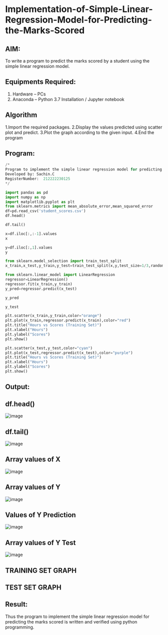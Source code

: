 # Implementation-of-Simple-Linear-Regression-Model-for-Predicting-the-Marks-Scored

## AIM:
To write a program to predict the marks scored by a student using the simple linear regression model.

## Equipments Required:
1. Hardware – PCs
2. Anaconda – Python 3.7 Installation / Jupyter notebook

## Algorithm
1.Import the required packages.
2.Display the values predicted using scatter plot and predict. 
3.Plot the graph according to the given input.
4.End the program 

## Program:
```python
/*
Program to implement the simple linear regression model for predicting the marks scored.
Developed by: Sachin.C
RegisterNumber:  212222230125
*/

import pandas as pd
import numpy as np
import matplotlib.pyplot as plt
from sklearn.metrics import mean_absolute_error,mean_squared_error
df=pd.read_csv('student_scores.csv')
df.head()

df.tail()

x=df.iloc[:,:-1].values
x

y=df.iloc[:,1].values
y

from sklearn.model_selection import train_test_split
x_train,x_test,y_train,y_test=train_test_split(x,y,test_size=1/3,random_state=0)

from sklearn.linear_model import LinearRegression
regressor=LinearRegression()
regressor.fit(x_train,y_train)
y_pred=regressor.predict(x_test)

y_pred

y_test

plt.scatter(x_train,y_train,color="orange")
plt.plot(x_train,regressor.predict(x_train),color="red")
plt.title("Hours vs Scores (Training Set)")
plt.xlabel("Hours")
plt.ylabel("Scores")
plt.show()

plt.scatter(x_test,y_test,color="cyan")
plt.plot(x_test,regressor.predict(x_test),color="purple")
plt.title("Hours vs Scores (Training Set)")
plt.xlabel("Hours")
plt.ylabel("Scores")
plt.show()

```

## Output:

## df.head()
![image](https://github.com/Sachin-vlr/Implementation-of-Simple-Linear-Regression-Model-for-Predicting-the-Marks-Scored/assets/113497666/669e3180-8b33-4b78-a3da-67bc8623b721)

## df.tail()
![image](https://github.com/Sachin-vlr/Implementation-of-Simple-Linear-Regression-Model-for-Predicting-the-Marks-Scored/assets/113497666/af86f6a5-9ba9-4b4f-9472-e88b2fec9199)

## Array values of X
![image](https://github.com/Sachin-vlr/Implementation-of-Simple-Linear-Regression-Model-for-Predicting-the-Marks-Scored/assets/113497666/a5fe67dc-b9ac-4a34-ba67-3ab3d6495cad)

## Array values of Y
![image](https://github.com/Sachin-vlr/Implementation-of-Simple-Linear-Regression-Model-for-Predicting-the-Marks-Scored/assets/113497666/6f65b548-8c84-4181-8ccf-8ca6206614ec)

## Values of Y Prediction
![image](https://github.com/Sachin-vlr/Implementation-of-Simple-Linear-Regression-Model-for-Predicting-the-Marks-Scored/assets/113497666/86585e0e-910b-4a26-969e-4c2d6d5554ea)

## Array values of Y Test
![image](https://github.com/Sachin-vlr/Implementation-of-Simple-Linear-Regression-Model-for-Predicting-the-Marks-Scored/assets/113497666/7abaa21a-b848-4336-a64d-a255a17d9105)

## TRAINING SET GRAPH


## TEST SET GRAPH



## Result:
Thus the program to implement the simple linear regression model for predicting the marks scored is written and verified using python programming.
